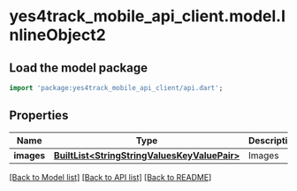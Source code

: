 # yes4track_mobile_api_client.model.InlineObject2

## Load the model package
```dart
import 'package:yes4track_mobile_api_client/api.dart';
```

## Properties
Name | Type | Description | Notes
------------ | ------------- | ------------- | -------------
**images** | [**BuiltList&lt;StringStringValuesKeyValuePair&gt;**](StringStringValuesKeyValuePair.md) | Images | [optional] 

[[Back to Model list]](../README.md#documentation-for-models) [[Back to API list]](../README.md#documentation-for-api-endpoints) [[Back to README]](../README.md)



